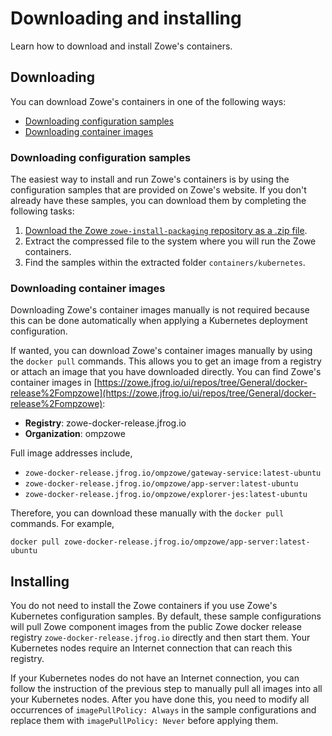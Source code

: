 # Downloading and installing

Learn how to download and install Zowe's containers.  

## Downloading

You can download Zowe's containers in one of the following ways: 

- [Downloading configuration samples](#downloading-configuration-samples)
- [Downloading container images](#downloading-container-images)

### Downloading configuration samples

The easiest way to install and run Zowe's containers is by using the configuration samples that are provided on Zowe's website. If you don't already have these samples, you can download them by completing the following tasks:

1. [Download the Zowe `zowe-install-packaging` repository as a .zip file](https://github.com/zowe/zowe-install-packaging/archive/refs/heads/master.zip).  
2. Extract the compressed file to the system where you will run the Zowe containers.  
3. Find the samples within the extracted folder `containers/kubernetes`.

### Downloading container images

Downloading Zowe's container images manually is not required because this can be done automatically when applying a Kubernetes deployment configuration.

If wanted, you can download Zowe's container images manually by using the `docker pull` commands. This allows you to get an image from a registry or attach an image that you have downloaded directly. You can find Zowe's container images in [https://zowe.jfrog.io/ui/repos/tree/General/docker-release%2Fompzowe](https://zowe.jfrog.io/ui/repos/tree/General/docker-release%2Fompzowe):

- **Registry**: zowe-docker-release.jfrog.io
- **Organization**: ompzowe

Full image addresses include,

- `zowe-docker-release.jfrog.io/ompzowe/gateway-service:latest-ubuntu`  
- `zowe-docker-release.jfrog.io/ompzowe/app-server:latest-ubuntu`  
- `zowe-docker-release.jfrog.io/ompzowe/explorer-jes:latest-ubuntu`

Therefore, you can download these manually with the `docker pull` commands. For example,

`docker pull zowe-docker-release.jfrog.io/ompzowe/app-server:latest-ubuntu`

## Installing

You do not need to install the Zowe containers if you use Zowe's Kubernetes configuration samples. By default, these sample configurations will pull Zowe component images from the public Zowe docker release registry `zowe-docker-release.jfrog.io` directly and then start them. Your Kubernetes nodes require  an Internet connection that can reach this registry.

If your Kubernetes nodes do not have an Internet connection, you can follow the instruction of the previous step to manually pull all images into all your Kubernetes nodes. After you have done this, you need to modify all occurrences of `imagePullPolicy: Always` in the sample configurations and replace them with `imagePullPolicy: Never` before applying them.
